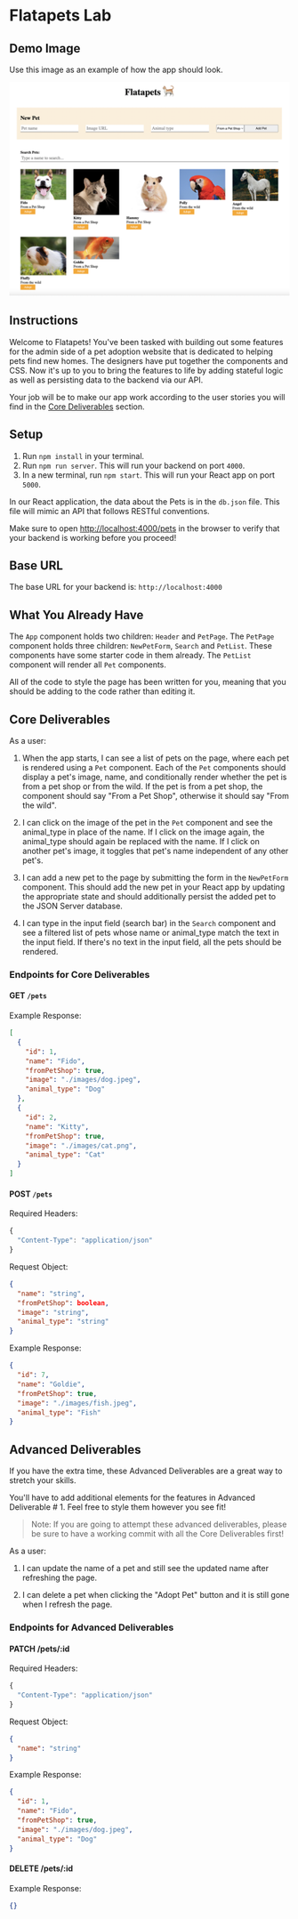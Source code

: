 # Flatapets Lab

## Demo Image

Use this image as an example of how the app should look.

![Flatapets core deliverables](flatapets-core-deliverables.png)

## Instructions

Welcome to Flatapets! You've been tasked with building out some features for the admin side of a pet adoption website that is dedicated to helping pets find new homes. The designers have put together the components and CSS. Now it's up to you to bring the features to life by adding stateful logic as well as persisting data to the backend via our API.

Your job will be to make our app work according to the user stories you will
find in the [Core Deliverables](#Core-Deliverables) section.

## Setup

1. Run `npm install` in your terminal.
2. Run `npm run server`. This will run your backend on port `4000`.
3. In a new terminal, run `npm start`. This will run your React app on port `5000`.

In our React application, the data about the Pets is in the `db.json` file. This file will mimic an API that follows RESTful conventions.

Make sure to open [http://localhost:4000/pets](http://localhost:4000/pets) in the browser to verify that your backend is working before you proceed!

## Base URL

The base URL for your backend is: `http://localhost:4000`

## What You Already Have

The `App` component holds two children: `Header` and `PetPage`. The `PetPage` component holds three children: `NewPetForm`, `Search` and `PetList`. These components have some starter code in them already. The `PetList` component will render all `Pet` components.

All of the code to style the page has been written for you, meaning that you should be adding to the code rather than editing it.

## Core Deliverables

As a user:

1. When the app starts, I can see a list of pets on the page, where each pet is rendered using a `Pet` component. Each of the `Pet` components should display a pet's image, name, and conditionally render whether the pet is from a pet shop or from the wild. If the pet is from a pet shop, the component should say "From a Pet Shop", otherwise it should say "From the wild".

2. I can click on the image of the pet in the `Pet` component and see the animal_type in place of the name. If I click on the image again, the animal_type should again be replaced with the name. If I click on another pet's image, it toggles that pet's name independent of any other pet's.

3. I can add a new pet to the page by submitting the form in the `NewPetForm` component. This should add the new pet in your React app by updating the appropriate state and should additionally persist the added pet to the JSON Server database.

4. I can type in the input field (search bar) in the `Search` component and see a filtered list of pets whose name or animal_type match the text in the input field. If there's no text in the input field, all the pets should be rendered.

### Endpoints for Core Deliverables

#### GET `/pets`

Example Response:

```json
[
  {
    "id": 1,
    "name": "Fido",
    "fromPetShop": true,
    "image": "./images/dog.jpeg",
    "animal_type": "Dog"
  },
  {
    "id": 2,
    "name": "Kitty",
    "fromPetShop": true,
    "image": "./images/cat.png",
    "animal_type": "Cat"
  }
]
```

#### POST `/pets`

Required Headers:

```javascript
{
  "Content-Type": "application/json"
}
```

Request Object:

```json
{
  "name": "string",
  "fromPetShop": boolean,
  "image": "string",
  "animal_type": "string"
}
```

Example Response:

```json
{
  "id": 7,
  "name": "Goldie",
  "fromPetShop": true,
  "image": "./images/fish.jpeg",
  "animal_type": "Fish"
}
```

## Advanced Deliverables

If you have the extra time, these Advanced Deliverables are a great way to
stretch your skills.

You'll have to add additional elements for the features in Advanced Deliverable # 1. Feel free to style
them however you see fit!

> Note: If you are going to attempt these advanced deliverables, please be sure to have a working commit with all the Core Deliverables first!

As a user:

1. I can update the name of a pet and still see the updated name after refreshing the page.

2. I can delete a pet when clicking the "Adopt Pet" button and it is still gone when I refresh the page.

### Endpoints for Advanced Deliverables

#### PATCH /pets/:id

Required Headers:

```js
{
  "Content-Type": "application/json"
}
```

Request Object:

```json
{
  "name": "string"
}
```

Example Response:

```json
{
  "id": 1,
  "name": "Fido",
  "fromPetShop": true,
  "image": "./images/dog.jpeg",
  "animal_type": "Dog"
}
```

#### DELETE /pets/:id

Example Response:

```json
{}
```
